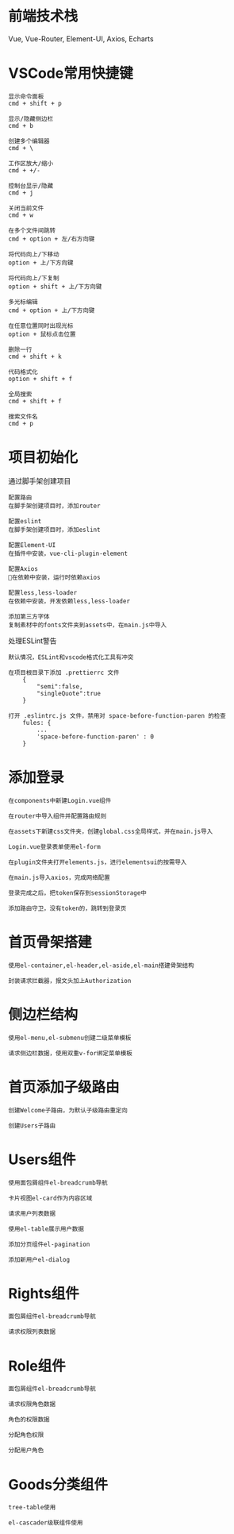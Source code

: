 # 前端技术栈
Vue, Vue-Router, Element-UI, Axios, Echarts

# VSCode常用快捷键

    显示命令面板
    cmd + shift + p

    显示/隐藏侧边栏
    cmd + b

    创建多个编辑器
    cmd + \

    工作区放大/缩小
    cmd + +/-

    控制台显示/隐藏
    cmd + j

    关闭当前文件
    cmd + w

    在多个文件间跳转
    cmd + option + 左/右方向键

    将代码向上/下移动
    option + 上/下方向键

    将代码向上/下复制
    option + shift + 上/下方向键
    
    多光标编辑
    cmd + option + 上/下方向键

    在任意位置同时出现光标
    option + 鼠标点击位置

    删除一行
    cmd + shift + k

    代码格式化
    option + shift + f

    全局搜索
    cmd + shift + f

    搜索文件名
    cmd + p


# 项目初始化
通过脚手架创建项目

    配置路由
    在脚手架创建项目时，添加router

    配置eslint
    在脚手架创建项目时，添加eslint

    配置Element-UI
    在插件中安装，vue-cli-plugin-element

    配置Axios
    在依赖中安装，运行时依赖axios

    配置less,less-loader
    在依赖中安装，开发依赖less,less-loader

    添加第三方字体
    复制素材中的fonts文件夹到assets中，在main.js中导入


处理ESLint警告

    默认情况，ESLint和vscode格式化工具有冲突
    
    在项目根目录下添加 .prettierrc 文件
        {
            "semi":false,
            "singleQuote":true
        }
    
    打开 .eslintrc.js 文件，禁用对 space-before-function-paren 的检查
        fules: {
            ...
            'space-before-function-paren' : 0
        }


# 添加登录

    在components中新建Login.vue组件

    在router中导入组件并配置路由规则

    在assets下新建css文件夹，创建global.css全局样式，并在main.js导入

    Login.vue登录表单使用el-form

    在plugin文件夹打开elements.js，进行elementsui的按需导入

    在main.js导入axios，完成网络配置

    登录完成之后，把token保存到sessionStorage中

    添加路由守卫，没有token的，跳转到登录页


# 首页骨架搭建

    使用el-container,el-header,el-aside,el-main搭建骨架结构

    封装请求拦截器，报文头加上Authorization

# 侧边栏结构

    使用el-menu,el-submenu创建二级菜单模板

    请求侧边栏数据，使用双重v-for绑定菜单模板


# 首页添加子级路由

    创建Welcome子路由，为默认子级路由重定向

    创建Users子路由

# Users组件

    使用面包屑组件el-breadcrumb导航

    卡片视图el-card作为内容区域

    请求用户列表数据

    使用el-table展示用户数据

    添加分页组件el-pagination

    添加新用户el-dialog

# Rights组件

    面包屑组件el-breadcrumb导航

    请求权限列表数据

# Role组件

    面包屑组件el-breadcrumb导航

    请求权限角色数据

    角色的权限数据

    分配角色权限

    分配用户角色


# Goods分类组件

    tree-table使用

    el-cascader级联组件使用

    


    

